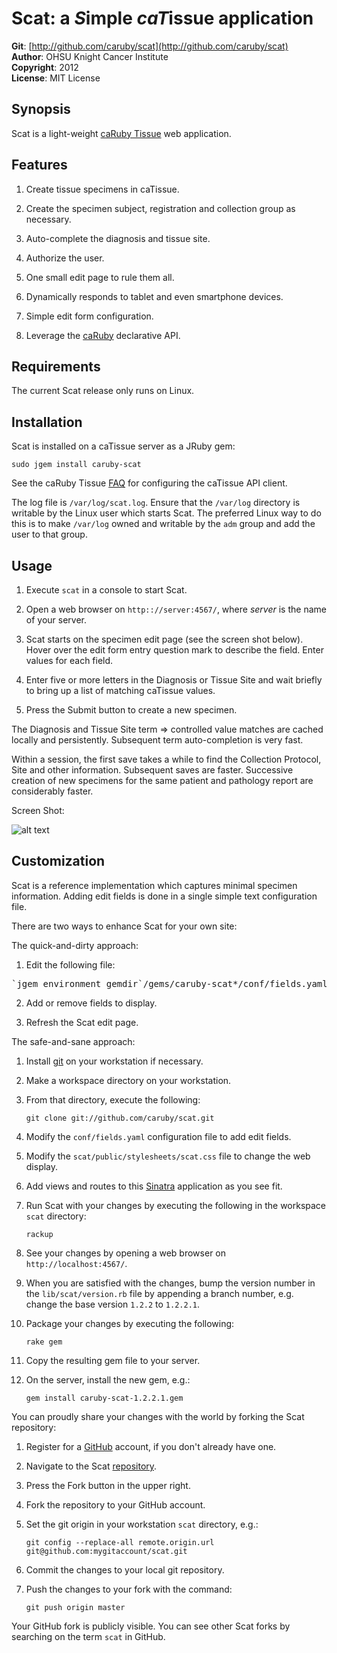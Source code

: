 Scat: a <em>S</em>imple <em>caT</em>issue application 
===========================================
**Git**:          [http://github.com/caruby/scat](http://github.com/caruby/scat)       
**Author**:       OHSU Knight Cancer Institute    
**Copyright**:    2012    
**License**:      MIT License    

Synopsis
--------
Scat is a light-weight [caRuby Tissue](http://caruby.rubyforge.org/tissue.html) web application.

Features
--------
1. Create tissue specimens in caTissue.

2. Create the specimen subject, registration and collection group as necessary.

3. Auto-complete the diagnosis and tissue site.

4. Authorize the user.

5. One small edit page to rule them all.

6. Dynamically responds to tablet and even smartphone devices.

7. Simple edit form configuration.

8. Leverage the [caRuby](http://caruby.rubyforge.org) declarative API.

Requirements
------------
The current Scat release only runs on Linux.

Installation
------------
Scat is installed on a caTissue server as a JRuby gem:

   `sudo jgem install caruby-scat`
   
See the caRuby Tissue [FAQ](http://caruby.tenderapp.com/kb) for configuring the caTissue API client.

The log file is `/var/log/scat.log`. Ensure that the `/var/log` directory is writable
by the Linux user which starts Scat. The preferred Linux way to do this is to make `/var/log`
owned and writable by the `adm` group and add the user to that group.

Usage
-----
1. Execute `scat` in a console to start Scat.

2. Open a web browser on `http:://server:4567/`, where _server_ is the name of your server.

3. Scat starts on the specimen edit page (see the screen shot below). Hover over the edit form
   entry question mark to describe the field. Enter values for each field.

4. Enter five or more letters in the Diagnosis or Tissue Site and wait briefly to
   bring up a list of matching caTissue values.

5. Press the Submit button to create a new specimen.

The Diagnosis and Tissue Site term => controlled value matches are cached locally and
persistently. Subsequent term auto-completion is very fast.

Within a session, the first save takes a while to find the Collection Protocol, Site and
other information. Subsequent saves are faster. Successive creation of new specimens
for the same patient and pathology report are considerably faster. 

Screen Shot:

![alt text](scat/doc/Scat.tiff "The Scat display")

Customization
-------------
Scat is a reference implementation which captures minimal specimen information. Adding
edit fields is done in a single simple text configuration file.

There are two ways to enhance Scat for your own site:

The quick-and-dirty approach:

1. Edit the following file:

  <pre>`jgem environment gemdir`/gems/caruby-scat*/conf/fields.yaml</pre>

2. Add or remove fields to display.

3. Refresh the Scat edit page.

The safe-and-sane approach:

1. Install [git](http://git-scm.com/) on your workstation if necessary.

2. Make a workspace directory on your workstation.

3. From that directory, execute the following:

   `git clone git://github.com/caruby/scat.git`

4. Modify the `conf/fields.yaml` configuration file to add edit fields.

5. Modify the `scat/public/stylesheets/scat.css` file to change the web display.

6. Add views and routes to this [Sinatra](http://www.sinatrarb.com/) application as you see fit.

7. Run Scat with your changes by executing the following in the workspace `scat` directory:

   `rackup`

8. See your changes by opening a web browser on `http://localhost:4567/`.

9. When you are satisfied with the changes, bump the version number in the `lib/scat/version.rb`
   file by appending a branch number, e.g. change the base version `1.2.2` to `1.2.2.1`.

10. Package your changes by executing the following:

    `rake gem`
      
11. Copy the resulting gem file to your server.

12. On the server, install the new gem, e.g.:

    `gem install caruby-scat-1.2.2.1.gem`

You can proudly share your changes with the world by forking the Scat repository:

1. Register for a [GitHub](https://github.com) account, if you don't already have one.

2. Navigate to the Scat [repository](https://github.com/caruby/scat).

3. Press the Fork button in the upper right.

4. Fork the repository to your GitHub account.

5. Set the git origin in your workstation `scat` directory, e.g.:

   `git config --replace-all remote.origin.url git@github.com:mygitaccount/scat.git`

6. Commit the changes to your local git repository.

7. Push the changes to your fork with the command:

   `git push origin master`

Your GitHub fork is publicly visible. You can see other Scat forks by searching on the
term `scat` in GitHub.



